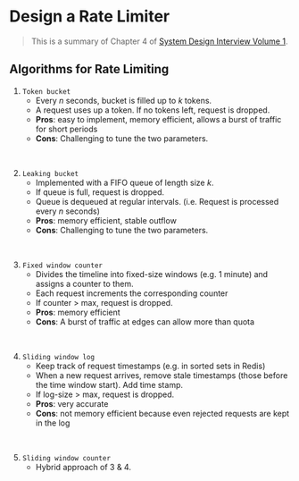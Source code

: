 # Design a Rate Limiter

> This is a summary of Chapter 4 of [System Design Interview Volume 1](https://www.amazon.com/System-Design-Interview-insiders-Second/dp/B08CMF2CQF/).

## Algorithms for Rate Limiting

1. `Token bucket`
    - Every $n$ seconds, bucket is filled up to $k$ tokens. 
    - A request uses up a token. If no tokens left, request is dropped.
    - **Pros**: easy to implement, memory efficient, allows a burst of traffic for short periods
    - **Cons**: Challenging to tune the two parameters.

<br>

2. `Leaking bucket`
    - Implemented with a FIFO queue of length size $k$.
    - If queue is full, request is dropped.
    - Queue is dequeued at regular intervals. (i.e. Request is processed every $n$ seconds)
    - **Pros**: memory efficient, stable outflow
    - **Cons**: Challenging to tune the two parameters.

<br>

3. `Fixed window counter`
   - Divides the timeline into fixed-size windows (e.g. 1 minute) and assigns a counter to them.
   - Each request increments the corresponding counter
   - If counter > max, request is dropped.
   - **Pros**: memory efficient
   - **Cons**: A burst of traffic at edges can allow more than quota

<br>

4. `Sliding window log`
   - Keep track of request timestamps (e.g. in sorted sets in Redis) 
   - When a new request arrives, remove stale timestamps (those before the time window start). Add time stamp.
   - If log-size > max, request is dropped.
   - **Pros**: very accurate
   - **Cons**: not memory efficient because even rejected requests are kept in the log

<br>

5. `Sliding window counter`
    - Hybrid approach of 3 & 4.